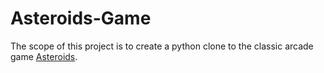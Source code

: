 # Asteroids-Game

The scope of this project is to create a python clone to the classic arcade game [Asteroids](https://freeasteroids.org/).